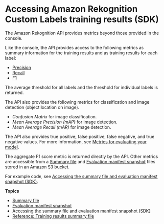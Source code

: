 # Accessing Amazon Rekognition Custom Labels training results \(SDK\)<a name="tr-metrics-api"></a>

The Amazon Rekognition API provides metrics beyond those provided in the console\. 

Like the console, the API provides access to the following metrics as summary information for the training results and as training results for each label:
+ [Precision](tr-metrics-use.md#tr-precision-metric)
+ [Recall](tr-metrics-use.md#tr-recall-metric)
+ [F1](tr-metrics-use.md#tr-f1-metric)

The average threshold for all labels and the threshold for individual labels is returned\.

The API also provides the following metrics for classification and image detection \(object location on image\)\.
+ *Confusion Matrix* for image classification\.
+ *Mean Average Precision \(mAP\)* for image detection\.
+ *Mean Average Recall \(mAR\)* for image detection\.

The API also provides true positive, false positive, false negative, and true negative values\. For more information, see [Metrics for evaluating your model](tr-metrics-use.md)\.

The aggregate F1 score metric is returned directly by the API\. Other metrics are accessible from a [Summary file](tr-summary-file-api.md) and [Evaluation manifest snapshot](tr-evaluation-manifest-snapshot-api.md) files stored in an Amazon S3 bucket\. 

For example code, see [Accessing the summary file and evaluation manifest snapshot \(SDK\)](tr-sdk.md)\.

**Topics**
+ [Summary file](tr-summary-file-api.md)
+ [Evaluation manifest snapshot](tr-evaluation-manifest-snapshot-api.md)
+ [Accessing the summary file and evaluation manifest snapshot \(SDK\)](tr-sdk.md)
+ [Reference: Training results summary file](tr-summary-file.md)